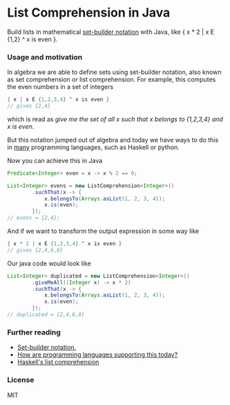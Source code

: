# List Comprehension in Java
Build lists in mathematical [set-builder notation](https://en.wikipedia.org/wiki/Set-builder_notation) with Java, like { x * 2 | x E {1,2} ^ x is even }.

### Usage and motivation

In algebra we are able to define sets using set-builder notation, also known as set comprehension or list comprehension. For example, this computes the even numbers in a set of integers

```java
{ x | x E {1,2,3,4} ^ x is even }
// gives {2,4}
```

which is read as _give me the set of all x such that x belongs to {1,2,3,4} and x is even_.

But this notation jumped out of algebra and today we have ways to do this in [many](https://en.wikipedia.org/wiki/Comparison_of_programming_languages_(list_comprehension)) programming languages, such as Haskell or python.

Now you can achieve this in Java

```java
Predicate<Integer> even = x -> x % 2 == 0;

List<Integer> evens = new ListComprehension<Integer>()
        .suchThat(x -> {
            x.belongsTo(Arrays.asList(1, 2, 3, 4));
            x.is(even);
        });
// evens = {2,4};
```

And if we want to transform the output expression in some way like

```java
{ x * 2 | x E {1,2,3,4} ^ x is even }
// gives {2,4,6,8}
```

Our java code would look like

```java
List<Integer> duplicated = new ListComprehension<Integer>()
        .giveMeAll((Integer x) -> x * 2)
        .suchThat(x -> {
            x.belongsTo(Arrays.asList(1, 2, 3, 4));
            x.is(even);
        });
// duplicated = {2,4,6,8}
```

### Further reading

* [Set-builder notation.](https://en.wikipedia.org/wiki/Set-builder_notation)
* [How are programming languages supporting this today?](https://en.wikipedia.org/wiki/Comparison_of_programming_languages_(list_comprehension))
* [Haskell's list comprehension](http://learnyouahaskell.com/starting-out#im-a-list-comprehension)

### License

MIT
